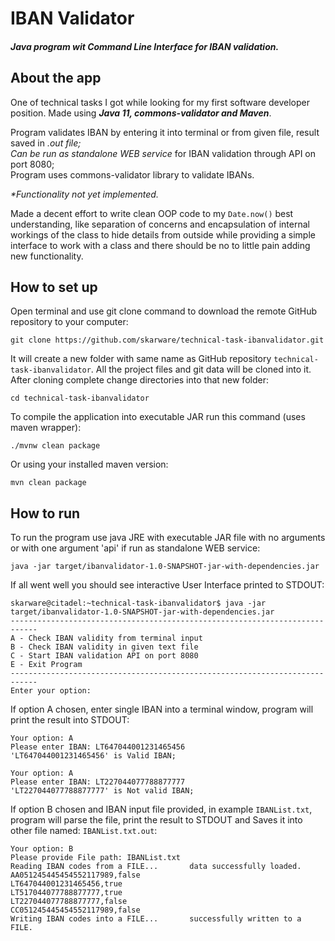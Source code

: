# IBAN Validator

##### Java program wit Command Line Interface for IBAN validation.

## About the app

One of technical tasks I got while looking for my first software developer position. Made using <i><b>Java 11, commons-validator and Maven</b></i>.
 
Program validates IBAN by entering it into terminal or from given file, result saved in *.out file;\
Can be run as standalone WEB service* for IBAN validation through API on port 8080;\
Program uses commons-validator library to validate IBANs.

_*Functionality not yet implemented._

Made a decent effort to write clean OOP code to my `Date.now()` best understanding, like separation of concerns and encapsulation of internal workings of the class to hide details from outside while providing a simple interface to work with a class and there should be no to little pain adding new functionality.

## How to set up

Open terminal and use git clone command to download the remote GitHub repository to your computer:
```
git clone https://github.com/skarware/technical-task-ibanvalidator.git
```
It will create a new folder with same name as GitHub repository `technical-task-ibanvalidator`. All the project files and git data will be cloned into it. After cloning complete change directories into that new folder:
```
cd technical-task-ibanvalidator
```
To compile the application into executable JAR run this command (uses maven wrapper):
```
./mvnw clean package
```
Or using your installed maven version:
```
mvn clean package
```
## How to run
To run the program use java JRE with executable JAR file with no arguments or with one argument 'api' if run as standalone WEB service:
```
java -jar target/ibanvalidator-1.0-SNAPSHOT-jar-with-dependencies.jar
```
If all went well you should see interactive User Interface printed to STDOUT:
```
skarware@citadel:~technical-task-ibanvalidator$ java -jar target/ibanvalidator-1.0-SNAPSHOT-jar-with-dependencies.jar
----------------------------------------------------------------------------
A - Check IBAN validity from terminal input
B - Check IBAN validity in given text file
C - Start IBAN validation API on port 8080
E - Exit Program
----------------------------------------------------------------------------
Enter your option:
```
If option A chosen, enter single IBAN into a terminal window, program will print the result into STDOUT:
```
Your option: A
Please enter IBAN: LT647044001231465456
'LT647044001231465456' is Valid IBAN;
```
```
Your option: A
Please enter IBAN: LT227044077788877777
'LT227044077788877777' is Not valid IBAN;
```
If option B chosen and IBAN input file provided, in example `IBANList.txt`, program will parse the file, print the result to STDOUT and Saves it into other file named: `IBANList.txt.out`:
```
Your option: B
Please provide File path: IBANList.txt
Reading IBAN codes from a FILE...       data successfully loaded.
AA051245445454552117989,false
LT647044001231465456,true
LT517044077788877777,true
LT227044077788877777,false
CC051245445454552117989,false
Writing IBAN codes into a FILE...       successfully written to a FILE.
```


